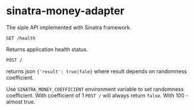 # sinatra-money-adapter

The siple API implemented with Sinatra framework.

`GET /health`

Returns application health status.

`POST /`

returns json `{'result': true|fale}` where result depends on randomness coefficient.

Use `SINATRA_MONEY_COEFFICIENT` environment variable to set randomness coefficient. With coefficient of 1 `POST /` will always return `false`. With 100 - almost true.
